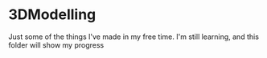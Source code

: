 # 3DModelling
Just some of the things I've made in my free time. I'm still learning, and this folder will show my progress
